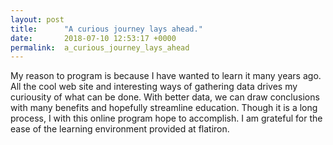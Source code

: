```yaml
---
layout: post
title:      "A curious journey lays ahead."
date:       2018-07-10 12:53:17 +0000
permalink:  a_curious_journey_lays_ahead
---
```




My reason to program is because I have wanted to learn it many years ago. All the cool web site and interesting ways of gathering data drives my curiousity of what can be done. With better data, we can draw conclusions with many benefits and hopefully streamline education. Though it is a long process, I with this online program hope to accomplish. I am grateful for the ease of the learning environment provided at flatiron.
